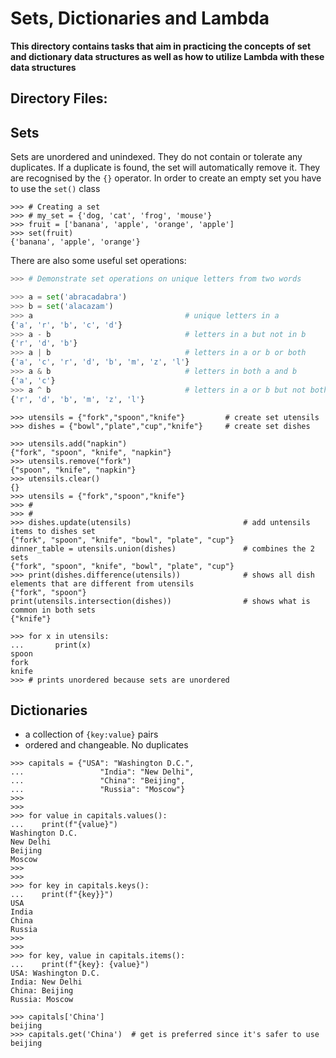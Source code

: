 # Sets, Dictionaries and Lambda

**This directory contains tasks that aim in practicing the concepts of set and dictionary data structures as well as how to utilize Lambda with these data structures**

## Directory Files:

## Sets

Sets are unordered and unindexed. They do not contain or tolerate any duplicates. If a duplicate is found, the set will automatically remove it. They are recognised by the `{}` operator. In order to create an empty set you have to use the `set()` class

```Python3
>>> # Creating a set
>>> # my_set = {'dog, 'cat', 'frog', 'mouse'}
>>> fruit = ['banana', 'apple', 'orange', 'apple']
>>> set(fruit)
{'banana', 'apple', 'orange'}
```

There are also some useful set operations:

```Python 3
>>> # Demonstrate set operations on unique letters from two words

>>> a = set('abracadabra')
>>> b = set('alacazam')
>>> a                                  # unique letters in a
{'a', 'r', 'b', 'c', 'd'}
>>> a - b                              # letters in a but not in b
{'r', 'd', 'b'}
>>> a | b                              # letters in a or b or both
{'a', 'c', 'r', 'd', 'b', 'm', 'z', 'l'}
>>> a & b                              # letters in both a and b
{'a', 'c'}
>>> a ^ b                              # letters in a or b but not both
{'r', 'd', 'b', 'm', 'z', 'l'}
```

```Python3
>>> utensils = {"fork","spoon","knife"}         # create set utensils
>>> dishes = {"bowl","plate","cup","knife"}     # create set dishes

>>> utensils.add("napkin")
{"fork", "spoon", "knife", "napkin"}
>>> utensils.remove("fork")
{"spoon", "knife", "napkin"}
>>> utensils.clear()
{}
>>> utensils = {"fork","spoon","knife"}
>>> #
>>> #
>>> dishes.update(utensils)                         # add untensils items to dishes set
{"fork", "spoon", "knife", "bowl", "plate", "cup"}
dinner_table = utensils.union(dishes)               # combines the 2 sets
{"fork", "spoon", "knife", "bowl", "plate", "cup"}
>>> print(dishes.difference(utensils))              # shows all dish elements that are different from utensils
{"fork", "spoon"}
print(utensils.intersection(dishes))                # shows what is common in both sets
{"knife"}

>>> for x in utensils:
...       print(x)
spoon
fork
knife
>>> # prints unordered because sets are unordered
```

## Dictionaries

* a collection of `{key:value}` pairs
* ordered and changeable. No duplicates

```Python3
>>> capitals = {"USA": "Washington D.C.",
...                 "India": "New Delhi",
...                 "China": "Beijing",
...                 "Russia": "Moscow"}
>>>
>>>
>>> for value in capitals.values():
...    print(f"{value}")
Washington D.C.
New Delhi
Beijing
Moscow
>>>
>>>
>>> for key in capitals.keys():
...    print(f"{key}}")
USA
India
China
Russia
>>>
>>>
>>> for key, value in capitals.items():
...    print(f"{key}: {value}")
USA: Washington D.C.
India: New Delhi
China: Beijing
Russia: Moscow

>>> capitals['China']
beijing
>>> capitals.get('China')  # get is preferred since it's safer to use
beijing

```

